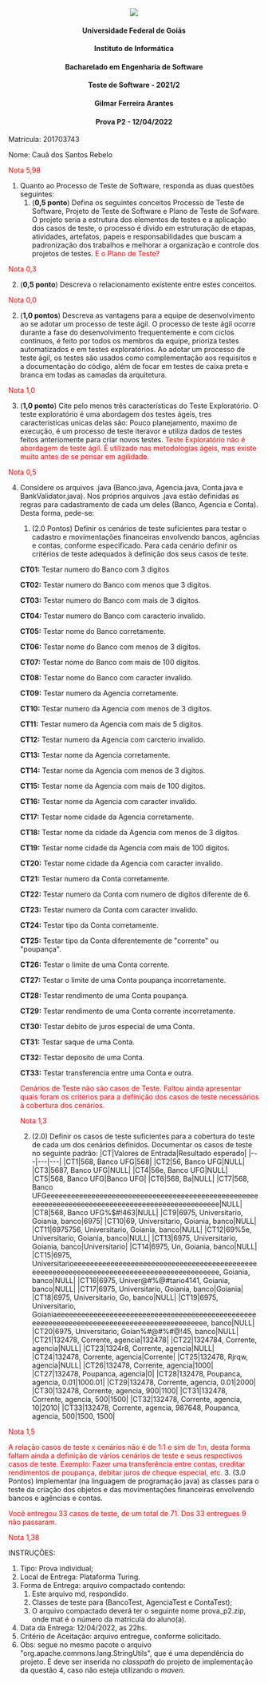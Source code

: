 <div align=center>
  <img src="brasaooficialcolorido.png">
</div>

#### <p style="text-align: center;">Universidade Federal de Goiás</p>
#### <p style="text-align: center;">Instituto de Informática</p>
#### <p style="text-align: center;">Bacharelado em Engenharia de Software</p>
#### <p style="text-align: center;">Teste de Software - 2021/2</p>
#### <p style="text-align: center;">Gilmar Ferreira Arantes</p>
####  <p style="text-align: center;"> Prova P2 - 12/04/2022</p>

Matrícula: 201703743

Nome: Cauã dos Santos Rebelo

<p><font color="red">Nota 5,98</font></p>


1. Quanto ao Processo de Teste de Software, responda as duas questões seguintes:
   1. (**0,5 ponto**) Defina os seguintes conceitos Processo de Teste de Software, Projeto de Teste de Software e Plano de Teste de Sofware.
O projeto seria a estrutura dos elementos de testes e a aplicação dos casos de teste, o processo é divido em estruturação de etapas, atividades, artefatos, papeis e responsabilidades que buscam a padronização dos trabalhos e melhorar a organização e controle dos projetos de testes. <font color="red"> E o Plano de Teste?</font>

<p><font color="red">Nota 0,3</font></p>

   2. (**0,5 ponto**) Descreva o relacionamento existente entre estes conceitos.

<p><font color="red">Nota 0,0</font></p>

2. (**1,0 pontos**) Descreva as vantagens para a equipe de desenvolvimento ao se adotar um processo de teste ágil.
O processo de teste ágil ocorre durante a fase do desenvolvimento frequentemente e com ciclos continuos, é feito por todos os membros da equipe, prioriza testes automatizados e em testes exploratórios. Ao adotar um processo de teste ágil, os testes são usados como complementação aos requisitos e a documentação do código, além de focar em testes de caixa preta e branca em todas as camadas da arquitetura.
<p><font color="red">Nota 1,0</font></p>

3. (**1,0 ponto**) Cite pelo menos três características do Teste Exploratório.
O teste exploratório é uma abordagem dos testes ágeis, tres caracteristicas unicas delas são: Pouco planejamento, maximo de execução, é um processo de teste iteravor e utiliza dados de testes feitos anteriomente para criar novos testes. <font color="red">Teste Exploratório não é abordagem de teste ágil. É utilizado nas metodologias ágeis, mas existe muito antes de se pensar em agilidade.</font>
<p><font color="red">Nota 0,5</font></p>

4. Considere os arquivos .java (Banco.java, Agencia.java, Conta.java e BankValidator.java). Nos próprios arquivos .java estão definidas as regras para cadastramento de cada um deles (Banco, Agencia e Conta). Desta forma, pede-se:
   1. (2.0 Pontos) Definir os cenários de teste suficientes para testar o cadastro e movimentações financeiras envolvendo bancos, agências e contas, conforme especificado. Para cada cenário definir os critérios de teste adequados à definição dos seus casos de teste.

   **CT01:** Testar numero do Banco com 3 digitos

   **CT02:** Testar numero do Banco com menos que 3 digitos.

   **CT03:** Testar numero do Banco com mais de 3 digitos.

   **CT04:** Testar numero do Banco com caracterio invalido.

   **CT05:** Testar nome do Banco corretamente.

   **CT06:** Testar nome do Banco com menos de 3 digitos.

   **CT07:** Testar nome do Banco com mais de 100 digitos.

   **CT08:** Testar nome do Banco com caracter invalido.

   **CT09:** Testar numero da Agencia corretamente.

   **CT10:** Testar numero da Agencia com menos de 3 digitos.

   **CT11:** Testar numero da Agencia com mais de 5 digitos.

   **CT12:** Testar numero da Agencia com carcterio invalido.

   **CT13:** Testar nome da Agencia corretamente.

   **CT14:** Testar nome da Agencia com menos de 3 digitos.

   **CT15:** Testar nome da Agencia com mais de 100 digitos.

   **CT16:** Testar nome da Agencia com caracter invalido.

   **CT17:** Testar nome cidade da Agencia corretamente.

   **CT18:** Testar nome da cidade da Agencia com menos de 3 digitos.

   **CT19:** Testar nome cidade da Agencia com mais de 100 digitos.

   **CT20:** Testar nome cidade da Agencia com caracter invalido.

   **CT21:** Testar numero da Conta corretamente.

   **CT22:** Testar numero da Conta com numero de digitos diferente de 6.

   **CT23:** Testar numero da Conta com caracter invalido.

   **CT24:** Testar tipo da Conta corretamente.

   **CT25:** Testar tipo da Conta diferentemente de "corrente" ou "poupança".

   **CT26:** Testar o limite de uma Conta corrente.

   **CT27:** Testar o limite de uma Conta poupança incorretamente.

   **CT28:** Testar rendimento de uma Conta poupança.

   **CT29:** Testar rendimento de uma Conta corrente incorretamente.

   **CT30:** Testar debito de juros especial de uma Conta.

   **CT31:** Testar saque de uma Conta.

   **CT32:** Testar deposito de uma Conta.

   **CT33:** Testar transferencia entre uma Conta e outra.

   <font color="red">Cenários de Teste não são casos de Teste. Faltou ainda apresentar quais foram os critérios para a definição dos casos de teste necessários à cobertura dos cenários.</font>
   <p><font color="red">Nota 1,3</font></p>

   2. (2.0) Definir os casos de teste suficientes para a cobertura do teste de cada um dos cenários definidos. Documentar os casos de teste no seguinte padrão:
   |CT|Valores de Entrada|Resultado esperado|
   |---|---|---|
   |CT1|568, Banco UFG|568|
   |CT2|56, Banco UFG|NULL|
   |CT3|5687, Banco UFG|NULL|
   |CT4|56e, Banco UFG|NULL|
   |CT5|568, Banco UFG|Banco UFG|
   |CT6|568, Ba|NULL|
   |CT7|568, Banco UFGeeeeeeeeeeeeeeeeeeeeeeeeeeeeeeeeeeeeeeeeeeeeeeeeeeeeeeeeeeeeeeeeeeeeeeeeeeeeeeeeeeeeeeeeeeeeeeeeee|NULL|
   |CT8|568, Banco UFG%$#!463|NULL|
   |CT9|6975, Universitario, Goiania, banco|6975|
   |CT10|69, Universitario, Goiania, banco|NULL|
   |CT11|6975756, Universitario, Goiania, banco|NULL|
   |CT12|69%5e, Universitario, Goiania, banco|NULL|
   |CT13|6975, Universitario, Goiania, banco|Universitario|
   |CT14|6975, Un, Goiania, banco|NULL|
   |CT15|6975, Universitarioeeeeeeeeeeeeeeeeeeeeeeeeeeeeeeeeeeeeeeeeeeeeeeeeeeeeeeeeeeeeeeeeeeeeeeeeeeeeeeeeeeeeeeeeeee, Goiania, banco|NULL|
   |CT16|6975, Univer@#%@#tario4141, Goiania, banco|NULL|
   |CT17|6975, Universitario, Goiania, banco|Goiania|
   |CT18|6975, Universitario, Go, banco|NULL|
   |CT19|6975, Universitario, Goianiaeeeeeeeeeeeeeeeeeeeeeeeeeeeeeeeeeeeeeeeeeeeeeeeeeeeeeeeeeeeeeeeeeeeeeeeeeeeeeeeeeeeeeeeeeeee, banco|NULL|
   |CT20|6975, Universitario, Goian%#@#%#@!45, banco|NULL|
   |CT21|132478, Corrente, agencia|132478|
   |CT22|1324784, Corrente, agencia|NULL|
   |CT23|1324r8, Corrente, agencia|NULL|
   |CT24|132478, Corrente, agencia|Corrente|
   |CT25|132478, Rjrqw, agencia|NULL|
   |CT26|132478, Corrente, agencia|1000|
   |CT27|132478, Poupanca, agencia|0|
   |CT28|132478, Poupanca, agencia, 0.01|1000.01|
   |CT29|132478, Corrente, agencia, 0.01|2000|
   |CT30|132478, Corrente, agencia, 900|1100|
   |CT31|132478, Corrente, agencia, 500|1500|
   |CT32|132478, Corrente, agencia, 10|2010|
   |CT33|132478, Corrente, agencia, 987648, Poupanca, agencia, 500|1500, 1500|

<p><font color="red">Nota 1,5</font></p>
<font color="red"> A relação casos de teste x cenários não é de 1:1 e sim de 1:n, desta forma faltam ainda a definição de vários cenários de teste e seus respectivos casos de teste. Exemplo: Fazer uma transferência entre contas, creditar rendimentos de poupança, debitar juros de cheque especial, etc.</font>
3. (3.0 Pontos) Implementar (na linguagem de programação java) as classes para o teste da criação dos objetos e das movimentações financeiras envolvendo bancos e agências e contas.

<font color="red">Você entregou 33 casos de teste, de um total de 71. Dos 33 entregues 9 não passaram.</font>
<p><font color="red">Nota 1,38</font></p>


INSTRUÇÕES:
1. Tipo: Prova individual;
2. Local de Entrega: Plataforma Turing.
3. Forma de Entrega: arquivo compactado contendo:
   1. Este arquivo md, respondido.
   2. Classes de teste para (BancoTest, AgenciaTest e ContaTest);
   3. O arquivo compactado deverá ter o seguinte nome prova_p2<mat>.zip, onde mat é o número da matrícula do aluno(a).
5. Data da Entrega: 12/04/2022, as 22hs.
6. Critério de Aceitação: arquivo entregue, conforme solicitado.
7. Obs: segue no mesmo pacote o arquivo "org.apache.commons.lang.StringUtils", que é uma dependência do projeto. É deve ser inserida no _classpath_ do projeto de implementação da questão 4, caso não esteja utilizando o _maven_.
